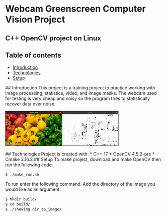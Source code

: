 # Webcam Greenscreen Computer Vision Project
## C++ OpenCV project on Linux

## Table of contents
* [Introduction](#introduction)
* [Technologies](#technologies)
* [Setup](#setup)

<a name="introduction"/>
## Introduction
This project is a training project to practice working with image processing, statistics, video, and image masks. The webcam used for testing is very cheap and noisy so the program tries to statistically recover data over noise. 

![](556fls.gif)

<a name="technologies"/>
## Technologies
Project is created with:
* C++ 17
* OpenCV 4.5.2-pre
* Cmake 3.16.3

<a name="setup"/>
## Setup
To make project, download and make OpenCV then run the following code. 

```
$ ./make_run.sh
```

To run enter the following command. Add the directory of the image you would like as an argument. 

```
$ mkdir build/
$ cd build/
$ ./showimg dir_to_image/
```
